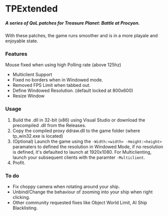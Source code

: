 # TPExtended
##### A series of QoL patches for Treasure Planet: Battle at Procyon.
With these patches, the game runs smoother and is in a more playale and enjoyable state. 

### Features
 Mouse fixed when using high Polling rate (above 125hz)

- Multiclient Support
- Fixed no borders when in Windowed mode.
- Removed FPS Limit when tabbed out.
- Define Windowed Resolution. (default locked at 800x600)
- Resize Window

### Usage
1) Build the .dll in 32-bit (x86) using Visual Studio or download the precompiled .dll from the Releases.
2) Copy the compiled proxy ddraw.dll to the game folder (where tp_win32.exe is located) 
3) (Optional) Launch the game using the ``-Width:<width> -Height:<height>`` paramaters to defined the resolution in Windowed Mode, if no resolution is defined, it's defaulted to launch at 1920x1080. For Multiclienting, launch your subsequent clients with the paramter ``-Multiclient``.
4) Profit.

### To do
- Fix choppy camera when rotating around your ship.
- Unbind/Change the behaviour of zooming into your ship when right clicking.
- Other community requested fixes like Object World Limit, AI Ship Blacklisting.
